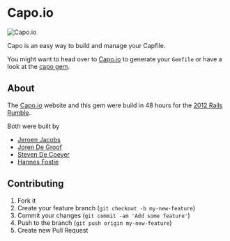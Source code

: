 # Capo.io

![Capo.io](http://capo.io/assets/logo.png)

Capo is an easy way to build and manage your Capfile.

You might want to head over to [Capo.io](http://capo.io) to generate your `Gemfile` or have a look at the [capo gem](https://github.com/capoio/capo-gem).

## About

The [Capo.io](http://capo.io) website and this gem were build in 48 hours for the [2012 Rails Rumble](http://railsrumble.com/).

Both were built by
* [Jeroen Jacobs](https://github.com/jeroenj)
* [Joren De Groof](https://github.com/joren)
* [Steven De Coeyer](https://github.com/zhann)
* [Hannes Fostie](https://github.com/hannesfostie)

## Contributing

1. Fork it
2. Create your feature branch (`git checkout -b my-new-feature`)
3. Commit your changes (`git commit -am 'Add some feature'`)
4. Push to the branch (`git push origin my-new-feature`)
5. Create new Pull Request
